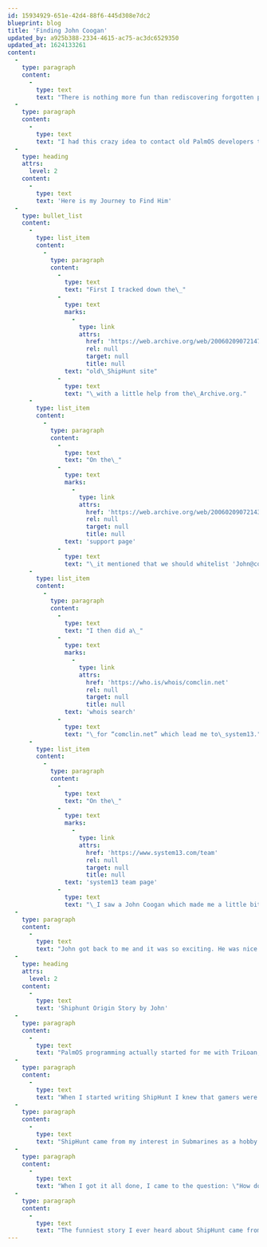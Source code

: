 ```yaml
---
id: 15934929-651e-42d4-88f6-445d308e7dc2
blueprint: blog
title: 'Finding John Coogan'
updated_by: a925b388-2334-4615-ac75-ac3dc6529350
updated_at: 1624133261
content:
  -
    type: paragraph
    content:
      -
        type: text
        text: "There is nothing more fun than rediscovering forgotten pieces of neat software. Recently I came across this cool little game called ShipHunt. Someone was talking about it on Reddit and wondered if anyone had a key for it. One of the most frustrating problems with PalmOS software is that most of it was released as shareware and as the developers started disappearing so did the method of registering/removing the limits on the\_software."
  -
    type: paragraph
    content:
      -
        type: text
        text: "I had this crazy idea to contact old PalmOS developers to convince them to either give users a way to generate their own keys or release a freeware version of their software. I had been emailing people for a while before I had my first success with John\_Coogan."
  -
    type: heading
    attrs:
      level: 2
    content:
      -
        type: text
        text: 'Here is my Journey to Find Him'
  -
    type: bullet_list
    content:
      -
        type: list_item
        content:
          -
            type: paragraph
            content:
              -
                type: text
                text: "First I tracked down the\_"
              -
                type: text
                marks:
                  -
                    type: link
                    attrs:
                      href: 'https://web.archive.org/web/20060209072147/http://shiphunt.com/index.htm'
                      rel: null
                      target: null
                      title: null
                text: "old\_ShipHunt site"
              -
                type: text
                text: "\_with a little help from the\_Archive.org."
      -
        type: list_item
        content:
          -
            type: paragraph
            content:
              -
                type: text
                text: "On the\_"
              -
                type: text
                marks:
                  -
                    type: link
                    attrs:
                      href: 'https://web.archive.org/web/20060209072143/http://shiphunt.com/support.htm'
                      rel: null
                      target: null
                      title: null
                text: 'support page'
              -
                type: text
                text: "\_it mentioned that we should whitelist 'John@comclin.net’ if I was having trouble getting my\_key."
      -
        type: list_item
        content:
          -
            type: paragraph
            content:
              -
                type: text
                text: "I then did a\_"
              -
                type: text
                marks:
                  -
                    type: link
                    attrs:
                      href: 'https://who.is/whois/comclin.net'
                      rel: null
                      target: null
                      title: null
                text: 'whois search'
              -
                type: text
                text: "\_for “comclin.net” which lead me to\_system13."
      -
        type: list_item
        content:
          -
            type: paragraph
            content:
              -
                type: text
                text: "On the\_"
              -
                type: text
                marks:
                  -
                    type: link
                    attrs:
                      href: 'https://www.system13.com/team'
                      rel: null
                      target: null
                      title: null
                text: 'system13 team page'
              -
                type: text
                text: "\_I saw a John Coogan which made me a little bit excited. I then took a chance and reached out via the company contact\_form."
  -
    type: paragraph
    content:
      -
        type: text
        text: "John got back to me and it was so exciting. He was nice enough to answer some questions for me too. There is nothing more fun than software origin\_stories."
  -
    type: heading
    attrs:
      level: 2
    content:
      -
        type: text
        text: 'Shiphunt Origin Story by John'
  -
    type: paragraph
    content:
      -
        type: text
        text: "PalmOS programming actually started for me with TriLoan, a mortgage calculator. That was a different world and customer - realtors and bankers. \_So, not hackers! These customers were mostly not even interested in hacks. \_The registration was simple and I had a place in the code where the registration function returned a true/false. \_A hack showed up pretty quickly for\_TriLoan."
  -
    type: paragraph
    content:
      -
        type: text
        text: "When I started writing ShipHunt I knew that gamers were much more likely to be hackers, and it would need a more robust registration. \_I recall that I broke the registration into several functions and I would move the separate functions around to different modules every time I recompiled. \_I even had false positives that would make ShipHunt appear to be enabled. \_It was an attempt to get the hacker to think they were successful. \_I did see hacks of ShipHunt, but none of them had the actual registration\_correct."
  -
    type: paragraph
    content:
      -
        type: text
        text: "ShipHunt came from my interest in Submarines as a hobby. \_I just thought, there's gotta be a way to create a tiny simulator. \_Designing the interface was great fun, trying to cram tons of indicators onto the teeny-weeny screen. \_I had to re-learn all my trigonometry. \_\"Someday you'll need this\". \_My teachers were right, who\_knew!"
  -
    type: paragraph
    content:
      -
        type: text
        text: "When I got it all done, I came to the question: \"How do I communicate the registration code?\". \_I think this was the most fun part of all. \_I decided to formulate an email that looked like an EAM - Emergency Action Message. \_So, when someone purchased the game, they would receive an EAM via email with mission instructions and a torpedo unlock code. \_The last line was: \"This is not a game. \_Good Luck Captain!\". \_I'm laughing again now just thinking about it. \_I always responded to emails and questions as though I was mission control\_headquarters."
  -
    type: paragraph
    content:
      -
        type: text
        text: "The funniest story I ever heard about ShipHunt came from a police officer who was playing the game while waiting in court. \_I put one message in ShipHunt that was meant to be totally humorous. \_If the sub was going down, and running out of oxygen, this message would appear: \"C-c-captain, c-c-can't b-b-breath\". Apparently when the message popped up the officer disturbed the courtroom with a fit of\_laughter."
---
```

